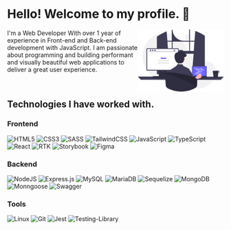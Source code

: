 # Hello! Welcome to my profile. 👋

<img src="./assets/images/guy_programming.svg" width="200" align="right"/>
<p align="left">
  I'm a Web Developer With over 1 year of experience in Front-end and Back-end development with JavaScript. I am passionate about programming and building performant and visually beautiful web applications to deliver a great user experience.
</p>
<br />

## Technologies I have worked with.
### Frontend
![HTML5](https://img.shields.io/badge/HTML-%23E34F26?style=for-the-badge&logo=html5&logoColor=%23ffffff)
![CSS3](https://img.shields.io/badge/CSS-%23663399?style=for-the-badge&logo=css&logoColor=%23ffffff)
![SASS](https://img.shields.io/badge/SASS-hotpink.svg?style=for-the-badge&logo=SASS&logoColor=white)
![TailwindCSS](https://img.shields.io/badge/tailwindcss-%2338B2AC.svg?style=for-the-badge&logo=tailwind-css&logoColor=white)
![JavaScript](https://img.shields.io/badge/javascript-%23323330.svg?style=for-the-badge&logo=javascript&logoColor=%23F7DF1E)
![TypeScript](https://img.shields.io/badge/typescript-%23007ACC.svg?style=for-the-badge&logo=typescript&logoColor=white)
![React](https://img.shields.io/badge/react-%2320232a.svg?style=for-the-badge&logo=react&logoColor=%2361DAFB)
![RTK](https://img.shields.io/badge/rtk-%23764ABC?style=for-the-badge&logo=redux)
![Storybook](https://img.shields.io/badge/-Storybook-FF4785?style=for-the-badge&logo=storybook&logoColor=white)
![Figma](https://img.shields.io/badge/figma-%23F24E1E.svg?style=for-the-badge&logo=figma&logoColor=white)

### Backend
![NodeJS](https://img.shields.io/badge/node.js-6DA55F?style=for-the-badge&logo=node.js&logoColor=white)
![Express.js](https://img.shields.io/badge/express.js-%23404d59.svg?style=for-the-badge&logo=express&logoColor=%2361DAFB)
![MySQL](https://img.shields.io/badge/mysql-4479A1.svg?style=for-the-badge&logo=mysql&logoColor=white)
![MariaDB](https://img.shields.io/badge/MariaDB-003545?style=for-the-badge&logo=mariadb&logoColor=white)
![Sequelize](https://img.shields.io/badge/Sequelize-52B0E7?style=for-the-badge&logo=Sequelize&logoColor=white)
![MongoDB](https://img.shields.io/badge/MongoDB-%234ea94b.svg?style=for-the-badge&logo=mongodb&logoColor=white)
![Monngoose](https://img.shields.io/badge/Mongoose-%23880000?style=for-the-badge&logo=mongoose)
![Swagger](https://img.shields.io/badge/-Swagger-%23Clojure?style=for-the-badge&logo=swagger&logoColor=white)

### Tools 
![Linux](https://img.shields.io/badge/Linux-FCC624?style=for-the-badge&logo=linux&logoColor=black)
![Git](https://img.shields.io/badge/git-%23F05033.svg?style=for-the-badge&logo=git&logoColor=white)
![Jest](https://img.shields.io/badge/-jest-%23C21325?style=for-the-badge&logo=jest&logoColor=white)
![Testing-Library](https://img.shields.io/badge/Testing_Library-%23E33332?style=for-the-badge&logo=testinglibrary&logoColor=%23ffffff)
<!-- ![Docker](https://img.shields.io/badge/docker-%230db7ed.svg?style=for-the-badge&logo=docker&logoColor=white) -->


<!--
**kalejrv/kalejrv** is a ✨ _special_ ✨ repository because its `README.md` (this file) appears on your GitHub profile.

Here are some ideas to get you started:

- 🔭 I’m currently working on ...
- 🌱 I’m currently learning ...
- 👯 I’m looking to collaborate on ...
- 🤔 I’m looking for help with ...
- 💬 Ask me about ...
- 📫 How to reach me: ...
- 😄 Pronouns: ...
- ⚡ Fun fact: ...
-->
